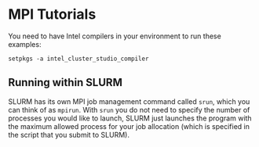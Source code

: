# MPI Tutorials

You need to have Intel compilers in your environment 
to run these examples:

	setpkgs -a intel_cluster_studio_compiler

## Running within SLURM

SLURM has its own MPI job management command called ```srun```, which you can think of as ```mpirun```. With ```srun``` you do not need to specify the number of processes you would like to launch, SLURM just launches the program with the maximum allowed process for your job allocation (which is specified in the script that you submit to SLURM).